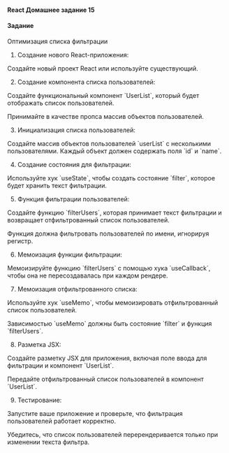 #### React Домашнее задание 15

#### **Задание**

Оптимизация списка фильтрации

1. Создание нового React-приложения:

Создайте новый проект React или используйте существующий.

2. Создание компонента списка пользователей:

Создайте функциональный компонент \`UserList\`, который будет отображать список пользователей.

Принимайте в качестве пропса массив объектов пользователей.

3. Инициализация списка пользователей:

Создайте массив объектов пользователей \`userList\` с несколькими пользователями. Каждый объект должен содержать поля \`id\` и \`name\`.

4. Создание состояния для фильтрации:

Используйте хук \`useState\`, чтобы создать состояние \`filter\`, которое будет хранить текст фильтрации.

5. Функция фильтрации пользователей:

Создайте функцию \`filterUsers\`, которая принимает текст фильтрации и возвращает отфильтрованный список пользователей.

Функция должна фильтровать пользователей по имени, игнорируя регистр.

6. Мемоизация функции фильтрации:

Мемоизируйте функцию \`filterUsers\` с помощью хука \`useCallback\`, чтобы она не пересоздавалась при каждом рендере.

7. Мемоизация отфильтрованного списка:

Используйте хук \`useMemo\`, чтобы мемоизировать отфильтрованный список пользователей.

Зависимостью \`useMemo\` должны быть состояние \`filter\` и функция \`filterUsers\`.

8. Разметка JSX:

Создайте разметку JSX для приложения, включая поле ввода для фильтрации и компонент \`UserList\`.

Передайте отфильтрованный список пользователей в компонент \`UserList\`.

9. Тестирование:

Запустите ваше приложение и проверьте, что фильтрация пользователей работает корректно.

Убедитесь, что список пользователей перерендеривается только при изменении текста фильтра.
